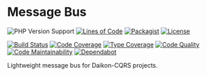 # Message Bus

![PHP Version Support](https://badgen.net/packagist/php/daikon/message-bus?color=blue)
[![Lines of Code](https://badgen.net/codeclimate/loc/daikon-cqrs/message-bus)](https://codeclimate.com/github/daikon-cqrs/message-bus/code?sort=-loc)
[![Packagist](https://badgen.net/packagist/name/daikon/message-bus?color=blue)](https://packagist.org/packages/daikon/message-bus)
[![License](https://badgen.net/github/license/daikon-cqrs/message-bus)](https://github.com/daikon-cqrs/message-bus/blob/master/LICENSE)

[![Build Status](https://badgen.net/travis/daikon-cqrs/message-bus?label=build)](https://travis-ci.com/daikon-cqrs/message-bus)
[![Code Coverage](https://badgen.net/codecov/c/github/daikon-cqrs/message-bus)](https://codecov.io/gh/daikon-cqrs/message-bus)
[![Type Coverage](https://shepherd.dev/github/daikon-cqrs/message-bus/coverage.svg)](https://shepherd.dev/github/daikon-cqrs/message-bus)
[![Code Quality](https://img.shields.io/scrutinizer/quality/g/daikon-cqrs/message-bus/master)](https://scrutinizer-ci.com/g/daikon-cqrs/message-bus/?branch=master)
[![Code Maintainability](https://badgen.net/codeclimate/maintainability/daikon-cqrs/message-bus)](https://codeclimate.com/github/daikon-cqrs/message-bus)
[![Dependabot](https://badgen.net/github/dependabot/daikon-cqrs/message-bus)](https://github.com/daikon-cqrs/message-bus/network/updates)

Lightweight message bus for Daikon-CQRS projects.
